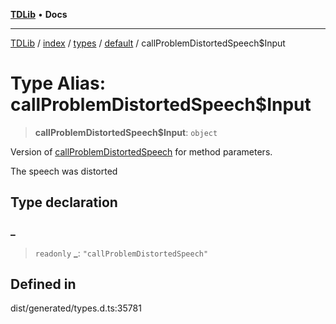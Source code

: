 [**TDLib**](../../../../../../README.md) • **Docs**

***

[TDLib](../../../../../../modules.md) / [index](../../../../../README.md) / [types](../../../README.md) / [default](../README.md) / callProblemDistortedSpeech$Input

# Type Alias: callProblemDistortedSpeech$Input

> **callProblemDistortedSpeech$Input**: `object`

Version of [callProblemDistortedSpeech](callProblemDistortedSpeech.md) for method parameters.

The speech was distorted

## Type declaration

### \_

> `readonly` **\_**: `"callProblemDistortedSpeech"`

## Defined in

dist/generated/types.d.ts:35781
